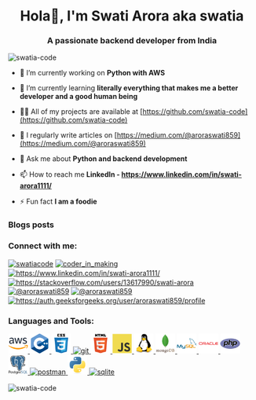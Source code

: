 <h1 align="center">Hola👋, I'm Swati Arora aka swatia</h1>
<h3 align="center">A passionate backend developer from India</h3>

<p align="left"> <img src="https://komarev.com/ghpvc/?username=swatia-code&label=Profile%20views&color=0e75b6&style=flat" alt="swatia-code" /> </p>

- 🔭 I’m currently working on **Python with AWS**

- 🌱 I’m currently learning **literally everything that makes me a better developer and a good human being**

- 👨‍💻 All of my projects are available at [https://github.com/swatia-code](https://github.com/swatia-code)

- 📝 I regularly write articles on [https://medium.com/@aroraswati859](https://medium.com/@aroraswati859)

- 💬 Ask me about **Python and backend development**

- 📫 How to reach me **LinkedIn - https://www.linkedin.com/in/swati-arora1111/**

- ⚡ Fun fact **I am a foodie**

### Blogs posts
<!-- BLOG-POST-LIST:START -->
<!-- BLOG-POST-LIST:END -->

<h3 align="left">Connect with me:</h3>
<p align="left">
<a href="https://dev.to/swatiacode" target="blank"><img align="center" src="https://cdn.jsdelivr.net/npm/simple-icons@3.0.1/icons/dev-dot-to.svg" alt="swatiacode" height="30" width="40" /></a>
<a href="https://twitter.com/coder_in_making" target="blank"><img align="center" src="https://cdn.jsdelivr.net/npm/simple-icons@3.0.1/icons/twitter.svg" alt="coder_in_making" height="30" width="40" /></a>
<a href="https://linkedin.com/in/https://www.linkedin.com/in/swati-arora1111/" target="blank"><img align="center" src="https://cdn.jsdelivr.net/npm/simple-icons@3.0.1/icons/linkedin.svg" alt="https://www.linkedin.com/in/swati-arora1111/" height="30" width="40" /></a>
<a href="https://stackoverflow.com/users/https://stackoverflow.com/users/13617990/swati-arora" target="blank"><img align="center" src="https://cdn.jsdelivr.net/npm/simple-icons@3.0.1/icons/stackoverflow.svg" alt="https://stackoverflow.com/users/13617990/swati-arora" height="30" width="40" /></a>
<a href="https://medium.com/@aroraswati859" target="blank"><img align="center" src="https://cdn.jsdelivr.net/npm/simple-icons@3.0.1/icons/medium.svg" alt="@aroraswati859" height="30" width="40" /></a>
<a href="https://www.leetcode.com/@aroraswati859" target="blank"><img align="center" src="https://cdn.jsdelivr.net/npm/simple-icons@3.0.1/icons/leetcode.svg" alt="@aroraswati859" height="30" width="40" /></a>
<a href="https://auth.geeksforgeeks.org/user/https://auth.geeksforgeeks.org/user/aroraswati859/profile" target="blank"><img align="center" src="https://cdn.jsdelivr.net/npm/simple-icons@3.0.1/icons/geeksforgeeks.svg" alt="https://auth.geeksforgeeks.org/user/aroraswati859/profile" height="30" width="40" /></a>
</p>

<h3 align="left">Languages and Tools:</h3>
<p align="left"> <a href="https://aws.amazon.com" target="_blank"> <img src="https://raw.githubusercontent.com/devicons/devicon/master/icons/amazonwebservices/amazonwebservices-original-wordmark.svg" alt="aws" width="40" height="40"/> </a> <a href="https://www.w3schools.com/cpp/" target="_blank"> <img src="https://raw.githubusercontent.com/devicons/devicon/master/icons/cplusplus/cplusplus-original.svg" alt="cplusplus" width="40" height="40"/> </a> <a href="https://www.w3schools.com/css/" target="_blank"> <img src="https://raw.githubusercontent.com/devicons/devicon/master/icons/css3/css3-original-wordmark.svg" alt="css3" width="40" height="40"/> </a> <a href="https://git-scm.com/" target="_blank"> <img src="https://www.vectorlogo.zone/logos/git-scm/git-scm-icon.svg" alt="git" width="40" height="40"/> </a> <a href="https://www.w3.org/html/" target="_blank"> <img src="https://raw.githubusercontent.com/devicons/devicon/master/icons/html5/html5-original-wordmark.svg" alt="html5" width="40" height="40"/> </a> <a href="https://developer.mozilla.org/en-US/docs/Web/JavaScript" target="_blank"> <img src="https://raw.githubusercontent.com/devicons/devicon/master/icons/javascript/javascript-original.svg" alt="javascript" width="40" height="40"/> </a> <a href="https://www.linux.org/" target="_blank"> <img src="https://raw.githubusercontent.com/devicons/devicon/master/icons/linux/linux-original.svg" alt="linux" width="40" height="40"/> </a> <a href="https://www.mongodb.com/" target="_blank"> <img src="https://raw.githubusercontent.com/devicons/devicon/master/icons/mongodb/mongodb-original-wordmark.svg" alt="mongodb" width="40" height="40"/> </a> <a href="https://www.mysql.com/" target="_blank"> <img src="https://raw.githubusercontent.com/devicons/devicon/master/icons/mysql/mysql-original-wordmark.svg" alt="mysql" width="40" height="40"/> </a> <a href="https://www.oracle.com/" target="_blank"> <img src="https://raw.githubusercontent.com/devicons/devicon/master/icons/oracle/oracle-original.svg" alt="oracle" width="40" height="40"/> </a> <a href="https://www.php.net" target="_blank"> <img src="https://raw.githubusercontent.com/devicons/devicon/master/icons/php/php-original.svg" alt="php" width="40" height="40"/> </a> <a href="https://www.postgresql.org" target="_blank"> <img src="https://raw.githubusercontent.com/devicons/devicon/master/icons/postgresql/postgresql-original-wordmark.svg" alt="postgresql" width="40" height="40"/> </a> <a href="https://postman.com" target="_blank"> <img src="https://www.vectorlogo.zone/logos/getpostman/getpostman-icon.svg" alt="postman" width="40" height="40"/> </a> <a href="https://www.python.org" target="_blank"> <img src="https://raw.githubusercontent.com/devicons/devicon/master/icons/python/python-original.svg" alt="python" width="40" height="40"/> </a> <a href="https://www.sqlite.org/" target="_blank"> <img src="https://www.vectorlogo.zone/logos/sqlite/sqlite-icon.svg" alt="sqlite" width="40" height="40"/> </a> </p>

<p><img align="center" src="https://github-readme-stats.vercel.app/api/top-langs?username=swatia-code&show_icons=true&locale=en&layout=compact" alt="swatia-code" /></p>
